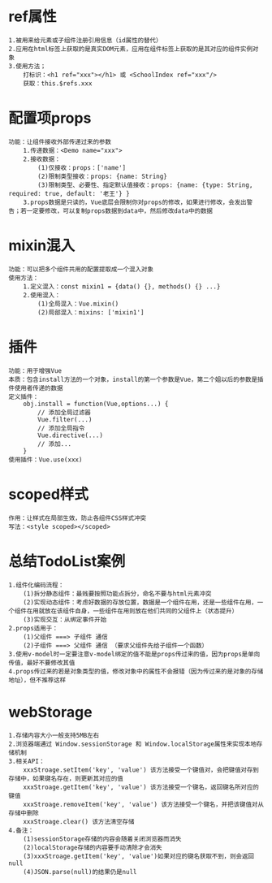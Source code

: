 # ref属性
    1.被用来给元素或子组件注册引用信息（id属性的替代）
    2.应用在html标签上获取的是真实DOM元素，应用在组件标签上获取的是其对应的组件实例对象
    3.使用方法；
        打标识：<h1 ref="xxx"></h1> 或 <SchoolIndex ref="xxx"/>
        获取：this.$refs.xxx
# 配置项props
    功能：让组件接收外部传递过来的参数
        1.传递数据：<Demo name="xxx">
        2.接收数据：
            (1)仅接收：props：['name']
            (2)限制类型接收：props: {name: String}
            (3)限制类型、必要性、指定默认值接收：props: {name: {type: String, required: true, default: '老王'} }
        3.props数据是只读的，Vue底层会限制你对props的修改，如果进行修改，会发出警告；若一定要修改，可以复制props数据到data中，然后修改data中的数据
# mixin混入
    功能：可以把多个组件共用的配置提取成一个混入对象
    使用方法：
        1.定义混入：const mixin1 = {data() {}, methods() {} ...}
        2.使用混入：
            (1)全局混入：Vue.mixin()
            (2)局部混入：mixins: ['mixin1']
# 插件
    功能：用于增强Vue
    本质：包含install方法的一个对象，install的第一个参数是Vue，第二个姐以后的参数是插件使用者传递的数据
    定义插件：
        obj.install = function(Vue,options...) {
            // 添加全局过滤器
            Vue.filter(...)
            // 添加全局指令
            Vue.directive(...)
            // 添加...
        }
    使用插件：Vue.use(xxx)
# scoped样式
    作用：让样式在局部生效，防止各组件CSS样式冲突
    写法：<style scoped></scoped>
# 总结TodoList案例
    1.组件化编码流程：
        (1)拆分静态组件：最贱要按照功能点拆分，命名不要与html元素冲突
        (2)实现动态组件：考虑好数据的存放位置，数据是一个组件在用，还是一些组件在用，一个组件在用就放在该组件自身，一些组件在用则放在他们共同的父组件上（状态提升）
        (3)实现交互：从绑定事件开始
    2.props适用于：
        (1)父组件 ===> 子组件 通信
        (2)子组件 ===> 父组件 通信 （要求父组件先给子组件一个函数）
    3.使用v-model时一定要注意v-model绑定的值不能是props传过来的值，因为props是单向传值，最好不要修改其值
    4.props传过来的若是对象类型的值，修改对象中的属性不会报错（因为传过来的是对象的存储地址），但不推荐这样
# webStorage
    1.存储内容大小一般支持5MB左右
    2.浏览器端通过 Window.sessionStorage 和 Window.localStorage属性来实现本地存储机制
    3.相关API：
        xxxStroage.setItem('key', 'value') 该方法接受一个键值对，会把键值对存到存储中，如果键名存在，则更新其对应的值
        xxxStroage.getItem('key', 'value') 该方法接受一个键名，返回键名所对应的键值
        xxxStroage.removeItem('key', 'value') 该方法接受一个键名，并把该键值对从存储中删除
        xxxStroage.clear() 该方法清空存储
    4.备注：
        (1)sessionStorage存储的内容会随着关闭浏览器而消失
        (2)localStorage存储的内容要手动清除才会消失
        (3)xxxStroage.getItem('key', 'value')如果对应的键名获取不到，则会返回null
        (4)JSON.parse(null)的结果仍是null